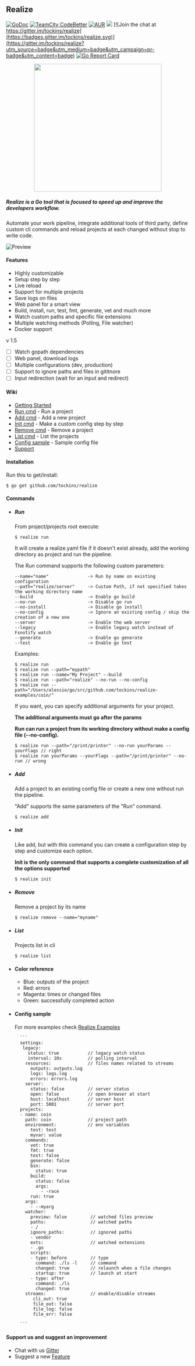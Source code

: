 ## Realize

[![GoDoc](https://img.shields.io/badge/documentation-godoc-blue.svg)](https://godoc.org/github.com/tockins/realize)
[![TeamCity CodeBetter](https://travis-ci.org/tockins/realize.svg?branch=v1)](https://travis-ci.org/tockins/realize)
[![AUR](https://img.shields.io/aur/license/yaourt.svg?maxAge=2592000?style=flat-square)](https://raw.githubusercontent.com/tockins/realize/v1/LICENSE)
[![](https://img.shields.io/badge/realize-examples-yellow.svg)](https://github.com/tockins/realize-examples)
[![Join the chat at https://gitter.im/tockins/realize](https://badges.gitter.im/tockins/realize.svg)](https://gitter.im/tockins/realize?utm_source=badge&utm_medium=badge&utm_campaign=pr-badge&utm_content=badge)
[![Go Report Card](https://goreportcard.com/badge/github.com/tockins/realize)](https://goreportcard.com/report/github.com/tockins/realize)

<p align="center">
<img src="http://i.imgur.com/pkMDtrl.png" width="350px">
</p>

##### Realize is a Go tool that is focused to speed up and improve the developers workflow.

Automate your work pipeline, integrate additional tools of third party, define custom cli commands and reload projects at each changed without stop to write code.

![Preview](http://i.imgur.com/dJbNZjt.gif)

#### Features

- Highly customizable
- Setup step by step
- Live reload
- Support for multiple projects
- Save logs on files
- Web panel for a smart view
- Build, install, run, test, fmt, generate, vet and much more
- Watch custom paths and specific file extensions
- Multiple watching methods (Polling, File watcher)
- Docker support

v 1.5

- [ ] Watch gopath dependencies 
- [ ] Web panel, download logs
- [ ] Multiple configurations (dev, production)
- [ ] Support to ignore paths and files in gititnore
- [ ] Input redirection (wait for an input and redirect)

#### Wiki

- [Getting Started](#installation)
- [Run cmd](#run) - Run a project
- [Add cmd](#add) - Add a new project
- [Init cmd](#init) - Make a custom config step by step
- [Remove cmd](#remove) - Remove a project 
- [List cmd](#list) - List the projects
- [Config sample](#config-sample) - Sample config file
- [Support](#support-us-and-suggest-an-improvement)


#### Installation
Run this to get/install:
```
$ go get github.com/tockins/realize
```
#### Commands

- ##### Run
    From project/projects root execute:
    ```
    $ realize run
    ```
    
    It will create a realize.yaml file if it doesn't exist already, add the working directory as project and run the pipeline.
    
    The Run command supports the following custom parameters:
    
    ```
    --name="name"               -> Run by name on existing configuration
    --path="realize/server"     -> Custom Path, if not specified takes the working directory name    
    --build                     -> Enable go build   
    --no-run                    -> Disable go run
    --no-install                -> Disable go install
    --no-config                 -> Ignore an existing config / skip the creation of a new one
    --server                    -> Enable the web server
    --legacy                    -> Enable legacy watch instead of Fsnotify watch
    --generate                  -> Enable go generate
    --test                      -> Enable go test
    ```
    Examples:
    
    ```
    $ realize run
    $ realize run --path="mypath"
    $ realize run --name="My Project" --build
    $ realize run --path="realize" --no-run --no-config
    $ realize run --path="/Users/alessio/go/src/github.com/tockins/realize-examples/coin/"
    ```
    
    If you want, you can specify additional arguments for your project.
    
     **The additional arguments must go after the params**
     
     **Run can run a project from its working directory without make a config file (--no-config).**
    
    ```
    $ realize run --path="/print/printer" --no-run yourParams --yourFlags // right
    $ realize run yourParams --yourFlags --path="/print/printer" --no-run // wrong
    ```
- ##### Add 
    Add a project to an existing config file or create a new one without run the pipeline. 
    
    "Add" supports the same parameters of the "Run" command.
    
    ```
    $ realize add
    ```

- ##### Init 
    Like add, but with this command you can create a configuration step by step and customize each option. 
    
    **Init is the only command that supports a complete customization of all the options supported**
    
    ```
    $ realize init
    ```

- ##### Remove
    Remove a project by its name
    ```
    $ realize remove --name="myname"
    ```

- ##### List
    Projects list in cli
    ```
    $ realize list
    ```

- #### Color reference
    - Blue: outputs of the project
    - Red: errors
    - Magenta: times or changed files
    - Green: successfully completed action


- #### Config sample
    
    For more examples check [Realize Examples](https://github.com/tockins/realize-examples)
    
        ```
        settings:
         legacy:                
           status: true           // legacy watch status
           interval: 10s          // polling interval
          resources:              // files names related to streams
            outputs: outputs.log
            logs: logs.log
            errors: errors.log
          server:
            status: false         // server status 
            open: false           // open browser at start  
            host: localhost       // server host
            port: 5001            // server port  
        projects:
        - name: coin
          path: coin              // project path
          environment:            // env variables
            test: test
            myvar: value
          commands: 
            vet: true
            fmt: true
            test: false
            generate: false
            bin:
              status: true
            build:
              status: false
              args:
                - -race
            run: true
          args:
            - --myarg
          watcher:
            preview: false         // watched files preview
            paths:                 // watched paths 
            - /
            ignore_paths:          // ignored paths 
            - vendor
            exts:                  // watched extensions
            - .go
            scripts:
            - type: before         // type 
              command: ./ls -l     // command
              changed: true        // relaunch when a file changes 
              startup: true        // launch at start
            - type: after
              command: ./ls
              changed: true
          streams:                 // enable/disable streams 
             cli_out: true
             file_out: false
             file_log: false
             file_err: false    

        ```                    


#### Support us and suggest an improvement
- Chat with us [Gitter](https://gitter.im/tockins/realize)
- Suggest a new [Feature](https://github.com/tockins/realize/issues/new)
